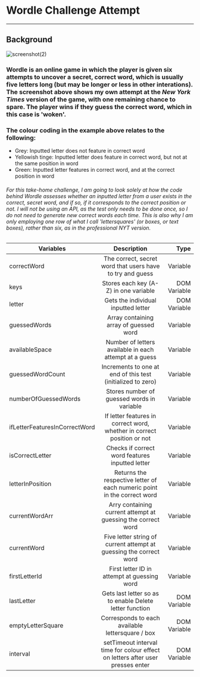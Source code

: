 # Wordle Challenge Attempt

---

## Background

![screenshot(2)](https://user-images.githubusercontent.com/52511353/205694523-24380e50-d87d-46f6-8e64-19f6f970b0f1.png)

### Wordle is an online game in which the player is given six attempts to uncover a secret, correct word, which is usually five letters long (but may be longer or less in other interations). The screenshot above shows my own attempt at the *New York Times* version of the game, with one remaining chance to spare. The player wins if they guess the correct word, which in this case is 'woken'.

### The colour coding in the example above relates to the following:

- Grey: Inputted letter does not feature in correct word 
- Yellowish tinge: Inputted letter does feature in correct word, but not at the same position in word
- Green: Inputted letter features in correct word, and at the correct position in word

###### For this take-home challenge, I am going to look solely at how the code behind Wordle assesses whether an inputted letter from a user exists in the correct, secret word, and if so, if it corresponds to the correct position or not. I will not be using an API, as the test only needs to be done once, so I do not need to generate new correct words each time. This is also why I am only employing one row of what I call 'lettersquares' (or boxes, or text boxes), rather than six, as in the professional *NYT* version.  

| Variables                       | Description                                                                     | Type                  |
| -------------                   |:-------------:                                                                  | -----:                |
| correctWord                     | The correct, secret word that users have to try and guess                       | Variable              |
| keys                            | Stores each key (A-Z) in one variable                                           | DOM Variable          |
| letter                          | Gets the individual inputted letter                                             | DOM Variable          |
| guessedWords                    | Array containing array of guessed word                                          | Variable              |
| availableSpace                  | Number of letters available in each attempt at a guess                          | Variable              |
| guessedWordCount                | Increments to one at end of this test (initialized to zero)                     | Variable              |
| numberOfGuessedWords            | Stores number of guessed words in variable                                      | Variable              |
| ifLetterFeaturesInCorrectWord   | If letter features in correct word, whether in correct position or not          | Variable              |
| isCorrectLetter                 | Checks if correct word features inputted letter                                 | Variable              |
| letterInPosition                | Returns the respective letter of each numeric point in the correct word         | Variable              |
| currentWordArr                  | Arry containing current attempt at guessing the correct word                    | Variable              |
| currentWord                     | Five letter string of current attempt at guessing the correct word              | Variable              |
| firstLetterId                   | First letter ID in attempt at guessing word                                     | Variable              |
| lastLetter                      | Gets last letter so as to enable Delete letter function                         | DOM Variable          |
| emptyLetterSquare               | Corresponds to each available lettersquare / box                                | DOM Variable          |
| interval                        | setTimeout interval time for colour effect on letters after user presses enter  | DOM Variable          |
